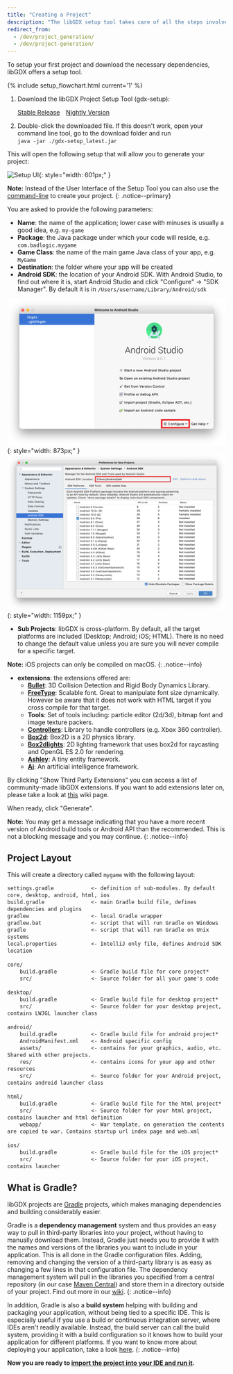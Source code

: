 ```yaml
---
title: "Creating a Project"
description: "The libGDX setup tool takes care of all the steps involved in setting up a libGDX Gradle project."
redirect_from:
  - /dev/project_generation/
  - /dev/project-generation/
---
```


To setup your first project and download the necessary dependencies, libGDX offers a setup tool.

{% include setup_flowchart.html current='1' %}

1. Download the libGDX Project Setup Tool (gdx-setup):

    <a href="/assets/downloads/legacy_setup/gdx-setup_latest.jar" class="btn btn--success" style="margin-right: 10px">Stable Release</a>
    <a href="https://libgdx-nightlies.s3.eu-central-1.amazonaws.com/libgdx-runnables/gdx-setup.jar" class="btn btn--success">Nightly Version</a>

2. Double-click the downloaded file. If this doesn't work, open your command line tool, go to the download folder and run <br>`java -jar ./gdx-setup_latest.jar`

This will open the following setup that will allow you to generate your project:

![Setup UI](https://tvax3.sinaimg.cn/large/7fee3e64ly1gzoftfa5lkj20xe10un2g.jpg){: style="width: 601px;" }

**Note:** Instead of the User Interface of the Setup Tool you can also use the [command-line](/wiki/start/project-setup-via-command-line) to create your project.
{: .notice--primary}

You are asked to provide the following parameters:
* **Name**: the name of the application; lower case with minuses is usually a good idea, e.g. `my-game`
* **Package**: the Java package under which your code will reside, e.g. `com.badlogic.mygame`
* **Game Class**: the name of the main game Java class of your app, e.g. `MyGame`
* **Destination**: the folder where your app will be created
* **Android SDK**: the location of your Android SDK. With Android Studio, to find out where it is, start Android Studio and click "Configure" -> "SDK Manager". By default it is in `/Users/username/Library/Android/sdk` <br>

![Android Studio welcome screen](/assets/wiki/images/project-generation2.png){: style="width: 873px;" }
![Android Studio SDK manager](/assets/wiki/images/project-generation3.png){: style="width: 1159px;" }

* **Sub Projects**: libGDX is cross-platform. By default, all the target platforms are included (Desktop; Android; iOS; HTML). There is no need to change the default value unless you are sure you will never compile for a specific target.

**Note:** iOS projects can only be compiled on macOS.
{: .notice--info}

* **extensions**: the extensions offered are:<br>
  * **[Bullet](/wiki/extensions/physics/bullet/bullet-physics)**: 3D Collision Detection and Rigid Body Dynamics Library.<br>
  * **[FreeType](/wiki/extensions/gdx-freetype)**: Scalable font. Great to manipulate font size dynamically. However be aware that it does not work with HTML target if you cross compile for that target.<br>
  * **Tools**: Set of tools including: particle editor (2d/3d), bitmap font and image texture packers.<br>
  * **[Controllers](https://github.com/libgdx/gdx-controllers)**: Library to handle controllers (e.g. Xbox 360 controller).<br>
  * **[Box2d](/wiki/extensions/physics/box2d)**: Box2D is a 2D physics library.<br>
  * **[Box2dlights](https://github.com/libgdx/box2dlights)**: 2D lighting framework that uses box2d for raycasting and OpenGL ES 2.0 for rendering.<br>
  * **[Ashley](https://github.com/libgdx/ashley)**: A tiny entity framework.<br>
  * **[Ai](https://github.com/libgdx/gdx-ai)**: An artificial intelligence framework.<br>

By clicking "Show Third Party Extensions" you can access a list of community-made libGDX extensions. If you want to add extensions later on, please take a look at [this](/wiki/articles/dependency-management-with-gradle#libgdx-extensions) wiki page.

When ready, click "Generate".

**Note:** You may get a message indicating that you have a more recent version of Android build tools or Android API than the recommended. This is not a blocking message and you may continue.
{: .notice--info}

## Project Layout
This will create a directory called `mygame` with the following layout:

```
settings.gradle            <- definition of sub-modules. By default core, desktop, android, html, ios
build.gradle               <- main Gradle build file, defines dependencies and plugins
gradlew                    <- local Gradle wrapper
gradlew.bat                <- script that will run Gradle on Windows
gradle                     <- script that will run Gradle on Unix systems
local.properties           <- IntelliJ only file, defines Android SDK location

core/
    build.gradle           <- Gradle build file for core project*
    src/                   <- Source folder for all your game's code

desktop/
    build.gradle           <- Gradle build file for desktop project*
    src/                   <- Source folder for your desktop project, contains LWJGL launcher class

android/
    build.gradle           <- Gradle build file for android project*
    AndroidManifest.xml    <- Android specific config
    assets/                <- contains for your graphics, audio, etc.  Shared with other projects.
    res/                   <- contains icons for your app and other resources
    src/                   <- Source folder for your Android project, contains android launcher class

html/
    build.gradle           <- Gradle build file for the html project*
    src/                   <- Source folder for your html project, contains launcher and html definition
    webapp/                <- War template, on generation the contents are copied to war. Contains startup url index page and web.xml

ios/
    build.gradle           <- Gradle build file for the iOS project*
    src/                   <- Source folder for your iOS project, contains launcher
```

## What is Gradle?
libGDX projects are [Gradle](https://gradle.org/) projects, which makes managing dependencies and building considerably easier.

Gradle is a **dependency management** system and thus provides an easy way to pull in third-party libraries into your project, without having to manually download them. Instead, Gradle just needs you to provide it with the names and versions of the libraries you want to include in your application. This is all done in the Gradle configuration files. Adding, removing and changing the version of a third-party library is as easy as changing a few lines in that configuration file. The dependency management system will pull in the libraries you specified from a central repository (in our case [Maven Central](http://search.maven.org/)) and store them in a directory outside of your project. Find out more in our [wiki](/wiki/articles/dependency-management-with-gradle).
{: .notice--info}

In addition, Gradle is also a **build system** helping with building and packaging your application, without being tied to a specific IDE. This is especially useful if you use a build or continuous integration server, where IDEs aren't readily available. Instead, the build server can call the build system, providing it with a build configuration so it knows how to build your application for different platforms. If you want to know more about deploying your application, take a look [here](/wiki/deployment/deploying-your-application).
{: .notice--info}

**Now you are ready to [import the project into your IDE and run it](/wiki/start/import-and-running).**
